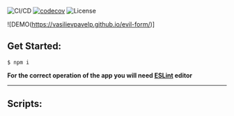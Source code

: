 ![CI/CD](https://github.com/VasilievPavelP/evil-form/workflows/CI/CD/badge.svg)
[![codecov](https://codecov.io/gh/VasilievPavelP/evil-form/branch/master/graph/badge.svg)](https://codecov.io/gh/VasilievPavelP/evil-form)
![License](https://img.shields.io/github/license/VasilievPavelP/evil-form)

![DEMO(https://vasilievpavelp.github.io/evil-form/)]

## Get Started:

```
$ npm i
```

**For the correct operation of the app you will need [ESLint](https://eslint.org/docs/user-guide/integrations#editors) editor**

---

## Scripts:

<!-- - <span style='color: #20c997; font-weight: 500'>To run app in development mode</span>

```js
  $ npm start
```

- <span style='color: #dc3545; font-weight: 500'>To builds app (production mode) </span>

```js
  $ npm run build
```

- <span style='color: #6610f2; font-weight: 500'>Will search for problems, but will not fix.</span>

```js
  $ npm run lint
```

- <span style='color: #6610f2; font-weight: 500'>Will search and try to fix the problems.</span>

```js
  $ npm run lint:fix
```

- <span style='color: #dc3545; font-weight: 500'>Will call prettier to fix the code style.</span>

```js
  $ npm run format
``` -->
